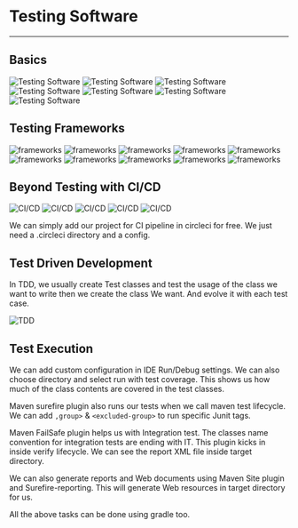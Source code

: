 # Testing Software

***

## Basics

![Testing Software](../../pics/test1.png)
![Testing Software](../../pics/test2.png)
![Testing Software](../../pics/test3.png)
![Testing Software](../../pics/test4.png)
![Testing Software](../../pics/test5.png)
![Testing Software](../../pics/test6.png)
![Testing Software](../../pics/test7.png)

## Testing Frameworks

![frameworks](../../pics/framework1.png)
![frameworks](../../pics/framework2.png)
![frameworks](../../pics/framework3.png)
![frameworks](../../pics/framework4.png)
![frameworks](../../pics/framework5.png)
![frameworks](../../pics/framework6.png)
![frameworks](../../pics/framework7.png)
![frameworks](../../pics/framework8.png)
![frameworks](../../pics/framework9.png)
![frameworks](../../pics/framework10.png)

## Beyond Testing with CI/CD

![CI/CD](../../pics/ci1.png)
![CI/CD](../../pics/ci2.png)
![CI/CD](../../pics/ci3.png)
![CI/CD](../../pics/ci4.png)
![CI/CD](../../pics/ci5.png)

We can simply add our project for CI pipeline in circleci for free. We just need a .circleci directory and a config.

## Test Driven Development

In TDD, we usually create Test classes and test the usage of the class we want to write then we create the class We want.
And evolve it with each test case.

![TDD](../../pics/TDD.png)

## Test Execution

We can add custom configuration in IDE Run/Debug settings. We can also choose directory and select run with test coverage. This shows us how much of the class contents are covered in the test classes.

Maven surefire plugin also runs our tests when we call maven test lifecycle. We can add `,group>` & `<excluded-group>` to run specific Junit tags.

Maven FailSafe plugin helps us with Integration test. The classes name convention for integration tests are ending with IT. This plugin kicks in inside verify lifecycle. We can see the report XML file inside target directory.

We can also generate reports and Web documents using Maven Site plugin and Surefire-reporting. This will generate Web resources in target directory for us.

All the above tasks can be done using gradle too.
